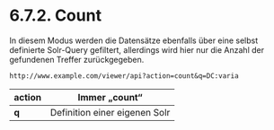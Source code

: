 # 6.7.2. Count

In diesem Modus werden die Datensätze ebenfalls über eine selbst definierte Solr-Query gefiltert, allerdings wird hier nur die Anzahl der gefundenen Treffer zurückgegeben.  


```text
http://www.example.com/viewer/api?action=count&q=DC:varia
```



| **action**  | Immer „count“  |
| --- | --- |
| **q**  | Definition einer eigenen Solr |

